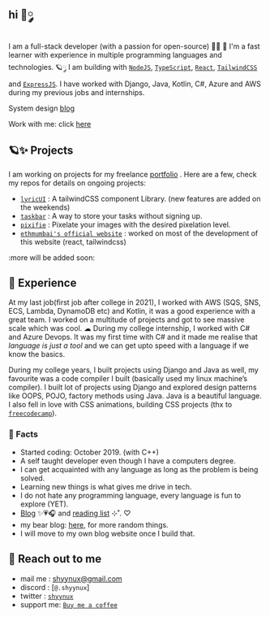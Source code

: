 ## hi 🎀༘

I am a full-stack developer (with a passion for open-source) 🫶🏽 🌷  I'm a fast learner with experience in multiple programming languages and technologies. 🪐༘ I am building with [`NodeJS`](https://nodejs.org/en/about), [`TypeScript`](https://www.typescriptlang.org/docs/), [` React `](https://react.dev/), [` TailwindCSS `](https://tailwindcss.com/) and [` ExpressJS `](https://expressjs.com/). 
I have worked with Django, Java, Kotlin, C#, Azure and AWS during my previous jobs and internships.

System design [blog](http://tinyurl.com/sys-dsn)

Work with me: click [here](https://www.shyynux.xyz/work)

## 🪐✨ Projects

I am working on projects for my freelance [portfolio](https://www.shyynux.xyz/work) . Here are a few, check my repos for details on ongoing projects:
- [`lyricUI`](https://lyricui.com/) : A tailwindCSS component Library. (new features are added on the weekends)
- [`taskbar`](https://taskbar-gamma.vercel.app/) : A way to store your tasks without signing up.
- [`pixifie`](https://pixifie.xyz) : Pixelate your images with the desired pixelation level.
- [`ethmumbai's official website`](https://ethmumbai.in/) : worked on most of the development of this website (react, tailwindcss)

:more will be added soon:

## 🧸 Experience

At my last job(first job after college in 2021), I worked with AWS (SQS, SNS, ECS, Lambda, DynamoDB etc) and Kotlin, it was a good experience with a great team. I worked on a multitude of projects and got to see massive scale which was cool. ☁︎ During my college internship, I worked with C# and Azure Devops. It was my first time with C# and it made me realise that _language is just a tool_ and we can get upto speed with a language if we know the basics.

During my college years, I built projects using Django and Java as well, my favourite was a code compiler I built (basically used my linux machine’s compiler). I built lot of projects using Django and explored design patterns like OOPS, POJO, factory methods using Java. Java is a beautiful language. I also fell in love with CSS animations, building CSS projects (thx to [`freecodecamp`](https://www.freecodecamp.org/)).

### 🌷 Facts 

- Started coding: October 2019. (with C++)
- A self taught developer even though I have a computers degree.
- I can get acquainted with any language as long as the problem is being solved.
- Learning new things is what gives me drive in tech.
- I do not hate any programming language, every language is fun to explore (YET).
- [Blog](https://dev.to/shyynux) ✨💗🎧 and [reading list](https://shyynux.github.io/reading-list/) ⊹˚. ♡
- my bear blog: [here](https://shyynux.bearblog.dev), for more random things.
- I will move to my own blog website once I build that.


## 💌 Reach out to me 

- mail me : shyynux@gmail.com
- discord : [`@.shyynux`]
- twitter : [`shyynux`](https://twitter.com/shyynux)
- support me: [`Buy me a coffee`](https://www.buymeacoffee.com/shyynux)

